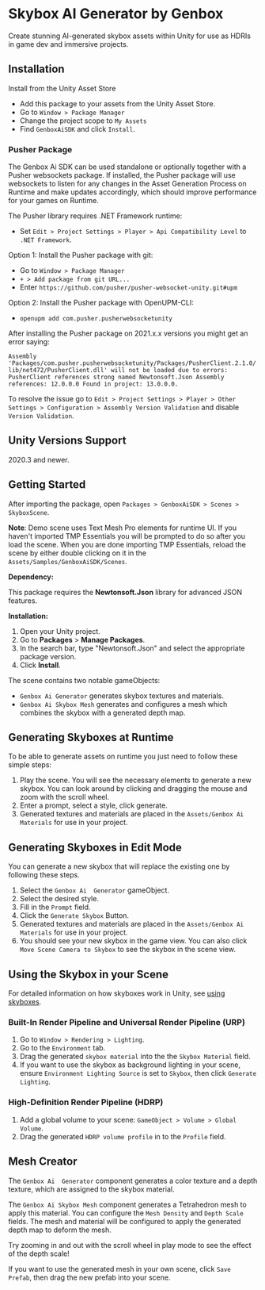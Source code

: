 # Skybox AI Generator by Genbox

Create stunning AI-generated skybox assets within Unity for use as HDRIs in game dev and immersive projects.


## Installation

Install from the Unity Asset Store
- Add this package to your assets from the Unity Asset Store.
- Go to `Window > Package Manager`
- Change the project scope to `My Assets`
- Find `GenboxAiSDK` and click `Install`.


### Pusher Package
The Genbox Ai SDK can be used standalone or optionally together with a Pusher websockets package. If installed, the Pusher package will use websockets to listen for any changes in the Asset Generation Process on Runtime and make updates accordingly, which should improve performance for your games on Runtime.

The Pusher library requires .NET Framework runtime:
- Set `Edit > Project Settings > Player > Api Compatibility Level` to `.NET Framework`.

Option 1: Install the Pusher package with git:
- Go to `Window > Package Manager`
- `+ > Add package from git URL...`
- Enter `https://github.com/pusher/pusher-websocket-unity.git#upm`

Option 2: Install the Pusher package with OpenUPM-CLI:
- `openupm add com.pusher.pusherwebsocketunity`

After installing the Pusher package on 2021.x.x versions you might get an error saying:

`Assembly 'Packages/com.pusher.pusherwebsocketunity/Packages/PusherClient.2.1.0/lib/net472/PusherClient.dll' will not be loaded due to errors: PusherClient references strong named Newtonsoft.Json Assembly references: 12.0.0.0 Found in project: 13.0.0.0.`

To resolve the issue go to `Edit > Project Settings > Player > Other Settings > Configuration > Assembly Version Validation` and disable `Version Validation`.



## Unity Versions Support

2020.3 and newer.

## Getting Started

After importing the package, open `Packages > GenboxAiSDK > Scenes > SkyboxScene`.

**Note**: Demo scene uses Text Mesh Pro elements for runtime UI. If you haven't imported TMP Essentials
you will be prompted to do so after you load the scene. When you are done importing TMP Essentials,
reload the scene by either double clicking on it in the `Assets/Samples/GenboxAiSDK/Scenes`.

**Dependency:**

This package requires the **Newtonsoft.Json** library for advanced JSON features. 

**Installation:**

1. Open your Unity project.
2. Go to **Packages** > **Manage Packages**.
3. In the search bar, type "Newtonsoft.Json" and select the appropriate package version.
4. Click **Install**.

The scene contains two notable gameObjects:
- `Genbox Ai Generator` generates skybox textures and materials.
- `Genbox Ai Skybox Mesh` generates and configures a mesh which combines the skybox with a generated depth map.

## Generating Skyboxes at Runtime

To be able to generate assets on runtime you just need to follow these simple steps:

1. Play the scene. You will see the necessary elements to generate a new skybox. You can look around by clicking and dragging the mouse and zoom with the scroll wheel.
2. Enter a prompt, select a style, click generate.
3. Generated textures and materials are placed in the `Assets/Genbox Ai Materials` for use in your project.

## Generating Skyboxes in Edit Mode

You can generate a new skybox that will replace the existing one by following these steps.

1. Select the `Genbox Ai  Generator` gameObject.
2. Select the desired style.
3. Fill in the `Prompt` field.
4. Click the `Generate Skybox` Button.
5. Generated textures and materials are placed in the `Assets/Genbox Ai  Materials` for use in your project.
6. You should see your new skybox in the game view. You can also click `Move Scene Camera to Skybox` to see the skybox in the scene view.

## Using the Skybox in your Scene

For detailed information on how skyboxes work in Unity, see [using skyboxes](https://docs.unity3d.com/Manual/skyboxes-using.html).

### Built-In Render Pipeline and Universal Render Pipeline (URP)

1. Go to `Window > Rendering > Lighting`.
2. Go to the `Environment` tab.
3. Drag the generated `skybox material` into the the `Skybox Material` field.
4. If you want to use the skybox as background lighting in your scene, ensure `Environment Lighting Source` is set to `Skybox`, then click `Generate Lighting`.

### High-Definition Render Pipeline (HDRP)

1. Add a global volume to your scene: `GameObject > Volume > Global Volume`.
2. Drag the generated `HDRP volume profile` in to the `Profile` field.

## Mesh Creator

The `Genbox Ai  Generator` component generates a color texture and a depth texture, which are assigned to the skybox material.

The `Genbox Ai Skybox Mesh` component generates a Tetrahedron mesh to apply this material. You can configure the `Mesh Density` and `Depth Scale` fields. The mesh and material will be configured to apply the generated depth map to deform the mesh.

Try zooming in and out with the scroll wheel in play mode to see the effect of the depth scale!

If you want to use the generated mesh in your own scene, click `Save Prefab`, then drag the new prefab into your scene.
